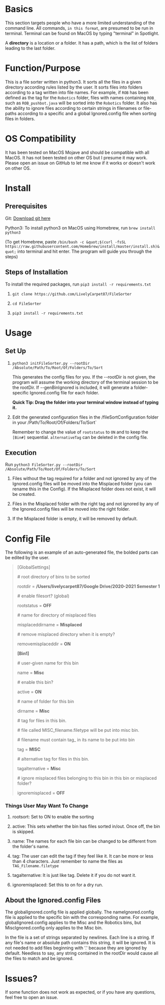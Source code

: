 # Basics

This section targets people who have a more limited understanding of the command line. All commands, `in this format`, are presumed to be run in terminal. Terminal can be found on MacOS by typing "terminal" in Spotlight. 

A **directory** is a location or a folder. It has a path, which is the list of folders leading to the last folder.

# Function/Purpose

This is a file sorter written in python3. It sorts all the files in a given directory according rules listed by the user. It sorts files into folders according to a tag written into file names. For example, if `ROB` has been defined as the tag for the `Robotics` folder, files with names containing `ROB_` such as `ROB_pushbot.java` will be sorted into the `Robotics` folder. It also has the ability to ignore files according to certain strings in filenames or file-paths according to a specific and a global Ignored.config file when sorting files in folders. 

# OS Compatibility

It has been tested on MacOS Mojave and should be compatible with all MacOS. It has not been tested on other OS but I presume it may work. Please open an issue on GitHub to let me know if it works or doesn't work on other OS. 

# Install

## Prerequisites

Git: [Download git here](https://git-scm.com/)

Python3: To install python3 on MacOS using Homebrew, run `brew install python3`

(To get Homebrew, paste `/bin/bash -c &quot;$(curl -fsSL https://raw.githubusercontent.com/Homebrew/install/master/install.sh)&quot;` into terminal and hit enter. The program will guide you through the steps)

## Steps of Installation

To install the required packages, run `pip3 install -r requirements.txt`

1. `git clone https://github.com/LivelyCarpet87/FileSorter`

2. `cd FileSorter`

3. `pip3 install -r requirements.txt`

# Usage

## Set Up

1. `python3 initFileSorter.py --rootDir /Absolute/Path/To/Root/Of/Folders/To/Sort`
   
   This generates the config files for you. If the --rootDir is not given, the program will assume the working directory of the terminal session to be the rootDir. If --genBinIgnored is included, it will generate a folder-specific Ignored.config file for each folder.
   
   **Quick Tip: Drag the folder into your terminal window instead of typing it.**

2. Edit the generated configuration files in the /fileSortConfiguration folder in your /Path/To/Root/Of/Folders/To/Sort`
   
   Remember to change the value of `rootstatus` to `ON` and to keep the `[Bin#]` sequential. `alternativeTag` can be deleted in the config file. 

## Execution

Run `python3 FileSorter.py --rootDir /Absolute/Path/To/Root/Of/Folders/To/Sort`

1. Files without the tag required for a folder and not ignored by any of the Ignored.config files will be moved into the Misplaced folder (you can rename this in the Config). If the Misplaced folder does not exist, it will be created. 

2. Files in the Misplaced folder with the right tag and not ignored by any of the Ignored.config files will be moved into the right folder. 

3. If the Misplaced folder is empty, it will be removed by default. 

# Config File

The following is an example of an auto-generated file, the bolded parts can be edited by the user. 

> [GlobalSettings]
> 
> \# root directory of bins to be sorted
> 
> rootdir = **/Users/livelycarpet87/Google Drive/2020-2021 Semester 1**
> 
> \# enable filesort? (global)
> 
> rootstatus = **OFF**
> 
> \# name for directory of misplaced files
> 
> misplaceddirname = **Misplaced**
> 
> \# remove misplaced directory when it is empty?
> 
> removemisplaceddir = **ON**
> 
> **[Bin1]**
> 
> \# user-given name for this bin
> 
> name = **Misc**
> 
> \# enable this bin?
> 
> active = **ON**
> 
> \# name of folder for this bin
> 
> dirname = **Misc**
> 
> \# tag for files in this bin.
> 
> \# file called MISC\_filename.filetype will be put into misc bin.
> 
> \# filename must contain tag_ in its name to be put into bin
> 
> tag = **MISC**
> 
> \# alternative tag for files in this bin. 
> 
> tagalternative = **Misc**
> 
> \# ignore misplaced files belonging to this bin in this bin or misplaced folder?
> 
> ignoremisplaced = **OFF**

### Things User May Want To Change

1. rootsort: Set to ON to enable the sorting

2. active: This sets whether the bin has files sorted in/out. Once off, the bin is skipped. 

3. name: The names for each file bin can be changed to be different from the folder's name. 

4. tag: The user can edit the tag if they feel like it. It can be more or less than 4 characters. Just remember to name the files as `TAG_Filename.filetype`

5. tagalternative: It is just like tag. Delete it if you do not want it. 

6. ignoremisplaced: Set this to on for a dry run. 

## About the Ignored.config Files

The globalIgnored.config file is applied globally. The nameIgnored.config file is applied to the specific bin with the corresponding name. For example, globalIgnored.config applies to the Misc and the Robotics bins, but MiscIgnored.config only applies to the Misc bin. 



In the file is a set of strings separated by newlines. Each line is a string. If any file's name or absolute path contains this string, it will be ignored. It is not needed to add files beginning with '.' because they are ignored by default. Needless to say, any string contained in the rootDir would cause all the files to match and be ignored. 

# Issues?

If some function does not work as expected, or if you have any questions, feel free to open an issue. 
